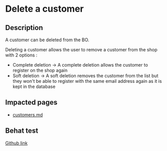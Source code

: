# Delete a customer

## Description

A customer can be deleted from the BO.

Deleting a customer allows the user to remove a customer from the shop with 2 options :

* Complete deletion -> A complete deletion allows the customer to register on the shop again
* Soft deletion -> A soft deletion removes the customer from the list but they won't be able to register with the same email address again as it is kept in the database

## Impacted pages

* [customers.md](../../ux-ui/back-office/sell/catalog/customers.md "mention")

## Behat test

[Github link](https://github.com/PrestaShop/PrestaShop/blob/develop/tests/Integration/Behaviour/Features/Scenario/Customer/customer\_management.feature)
